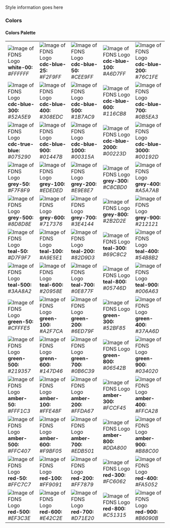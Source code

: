 Style information goes here

### Colors
#### Colors Palette
|   |   |   |   |   |
|---|---|---|---|---|
|![Image of FDNS Logo](img/colors/white-00.svg) __white-00:__ *#FFFFFF* |![Image of FDNS Logo](img/colors/cdc-blue-25.svg) __cdc-blue-25:__ *#F2F9FF* |![Image of FDNS Logo](img/colors/cdc-blue-50.svg) __cdc-blue-50:__ *#CEE9FF* |![Image of FDNS Logo](img/colors/cdc-blue-100.svg) __cdc-blue-100:__ *#A6D7FF* |![Image of FDNS Logo](img/colors/cdc-blue-200.svg) __cdc-blue-200:__ *#76C1FE* |
|![Image of FDNS Logo](img/colors/cdc-blue-300.svg) __cdc-blue-300:__ *#52A5E9* |![Image of FDNS Logo](img/colors/cdc-blue-400.svg) __cdc-blue-400:__ *#308EDC* |![Image of FDNS Logo](img/colors/cdc-blue-500.svg) __cdc-blue-500:__ *#1B7AC9* |![Image of FDNS Logo](img/colors/cdc-blue-600.svg) __cdc-blue-600:__ *#116CB8* |![Image of FDNS Logo](img/colors/cdc-blue-700.svg) __cdc-blue-700:__ *#0B5EA3* |
|![Image of FDNS Logo](img/colors/cdc-true-blue.svg) __cdc-true-blue:__ *#075290* |![Image of FDNS Logo](img/colors/cdc-blue-900.svg) __cdc-blue-900:__ *#01447B* |![Image of FDNS Logo](img/colors/cdc-blue-1000.svg) __cdc-blue-1000:__ *#00315A* |![Image of FDNS Logo](img/colors/cdc-blue-2000.svg) __cdc-blue-2000:__ *#00223D* |![Image of FDNS Logo](img/colors/cdc-blue-3000.svg) __cdc-blue-3000:__ *#00192D* |
|![Image of FDNS Logo](img/colors/grey-50.svg) __grey-50:__ *#F7F8F9* |![Image of FDNS Logo](img/colors/grey-100.svg) __grey-100:__ *#EDEDED* |![Image of FDNS Logo](img/colors/grey-200.svg) __grey-200:__ *#E9E8E7* |![Image of FDNS Logo](img/colors/grey-300.svg) __grey-300:__ *#C8CBD0* |![Image of FDNS Logo](img/colors/grey-400.svg) __grey-400:__ *#A5A7AB* |
|![Image of FDNS Logo](img/colors/grey-500.svg) __grey-500:__ *#8D8D8E* |![Image of FDNS Logo](img/colors/grey-600.svg) __grey-600:__ *#717376* |![Image of FDNS Logo](img/colors/grey-700.svg) __grey-700:__ *#3E4144* |![Image of FDNS Logo](img/colors/grey-800.svg) __grey-800:__ *#2B2D2E* |![Image of FDNS Logo](img/colors/grey-900.svg) __grey-900:__ *#212121* |
|![Image of FDNS Logo](img/colors/teal-50.svg) __teal-50:__ *#D7F9F7* |![Image of FDNS Logo](img/colors/teal-100.svg) __teal-100:__ *#A9E5E1* |![Image of FDNS Logo](img/colors/teal-200.svg) __teal-200:__ *#82D9D3* |![Image of FDNS Logo](img/colors/teal-300.svg) __teal-300:__ *#69C8C2* |![Image of FDNS Logo](img/colors/teal-400.svg) __teal-400:__ *#54B8B2* |
|![Image of FDNS Logo](img/colors/teal-500.svg) __teal-500:__ *#3AA8A2* |![Image of FDNS Logo](img/colors/teal-600.svg) __teal-600:__ *#20958E* |![Image of FDNS Logo](img/colors/teal-700.svg) __teal-700:__ *#0E877F* |![Image of FDNS Logo](img/colors/teal-800.svg) __teal-800:__ *#05746D* |![Image of FDNS Logo](img/colors/teal-900.svg) __teal-900:__ *#006A63* |
|![Image of FDNS Logo](img/colors/green-50.svg) __green-50:__ *#CFFFE5* |![Image of FDNS Logo](img/colors/green-100.svg) __green-100:__ *#A2F7CA* |![Image of FDNS Logo](img/colors/green-200.svg) __green-200:__ *#6ED79F* |![Image of FDNS Logo](img/colors/green-300.svg) __green-300:__ *#52BF85* |![Image of FDNS Logo](img/colors/green-400.svg) __green-400:__ *#37AA6D* |
|![Image of FDNS Logo](img/colors/green-500.svg) __green-500:__ *#219357* |![Image of FDNS Logo](img/colors/green-600.svg) __grenn-600:__ *#147D46* |![Image of FDNS Logo](img/colors/green-700.svg) __green-700:__ *#0B6C39* |![Image of FDNS Logo](img/colors/green-800.svg) __green-800:__ *#06542B* |![Image of FDNS Logo](img/colors/green-900.svg) __green-900:__ *#034020* |
|![Image of FDNS Logo](img/colors/amber-50.svg) __amber-50:__ *#FFF1C3* |![Image of FDNS Logo](img/colors/amber-100.svg) __amber-100:__ *#FFE48F* |![Image of FDNS Logo](img/colors/amber-200.svg) __amber-200:__ *#FFDA67* |![Image of FDNS Logo](img/colors/amber-300.svg) __amber-300:__ *#FCCF45* |![Image of FDNS Logo](img/colors/amber-400.svg) __amber-400:__ *#FFCA28* |
|![Image of FDNS Logo](img/colors/amber-500.svg) __amber-500:__ *#FFC407* |![Image of FDNS Logo](img/colors/amber-600.svg) __amber-600:__ *#F9BF05* |![Image of FDNS Logo](img/colors/amber-700.svg) __amber-700:__ *#EDB501* |![Image of FDNS Logo](img/colors/amber-800.svg) __amber-800:__ *#DDA800* |![Image of FDNS Logo](img/colors/amber-900.svg) __amber-900:__ *#B88C00* |
|![Image of FDNS Logo](img/colors/red-50.svg) __red-50:__ *#FFC7C7* |![Image of FDNS Logo](img/colors/red-100.svg) __red-100:__ *#FF9091* |![Image of FDNS Logo](img/colors/red-200.svg) __red-200:__ *#FF7879* |![Image of FDNS Logo](img/colors/red-300.svg) __red-300:__ *#FC6062* |![Image of FDNS Logo](img/colors/red-400.svg) __red-400:__ *#FA5052* |
|![Image of FDNS Logo](img/colors/red-500.svg) __red-500:__ *#EF3C3E* |![Image of FDNS Logo](img/colors/red-600.svg) __red-600:__ *#E42C2E* |![Image of FDNS Logo](img/colors/red-700.svg) __red-700:__ *#D71E20* |![Image of FDNS Logo](img/colors/red-800.svg) __red-800:__ *#C51315* |![Image of FDNS Logo](img/colors/red-900.svg) __red-900:__ *#B6090B* |